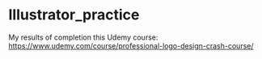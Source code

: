 # Illustrator_practice
My results of completion this Udemy course: https://www.udemy.com/course/professional-logo-design-crash-course/
